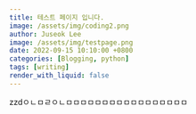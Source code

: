 ```yaml
---
title: 테스트 페이지 입니다.
image: /assets/img/coding2.png
author: Juseok Lee
image: /assets/img/testpage.png
date: 2022-09-15 10:10:00 +0800
categories: [Blogging, python]
tags: [writing]
render_with_liquid: false
---
```

zzdㅇㄴㅁㄹㅇㄴㅁㅁㅁㅁㅁㅁㅁㅁㅁㅁㅁㅁㅁㅁㅁㅁㅁ